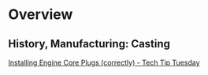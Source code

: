 # Overview
## History, Manufacturing: Casting
[Installing Engine Core Plugs (correctly) - Tech Tip Tuesday](https://youtu.be/-6aCRvnaF4c)

